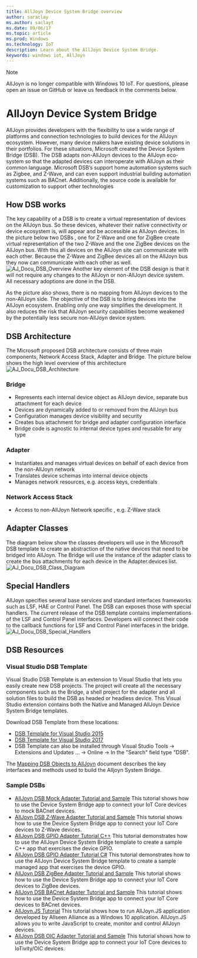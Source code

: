 ```yaml
---
title: AllJoyn Device System Bridge overview
author: saraclay
ms.author: saclayt
ms.date: 09/06/17
ms.topic: article
ms.prod: Windows
ms.technology: IoT
description: Learn about the AllJoyn Device System Bridge.
keywords: windows iot, AllJoyn
---
```


> [!NOTE]
> AllJoyn is no longer compatible with Windows 10 IoT. For questions, please open an issue on GitHub or leave us feedback in the comments below.

# AllJoyn Device System Bridge

AllJoyn provides developers with the flexibility to use a wide range of platforms and connection technologies to build  devices for the AllJoyn ecosystem.  However, many device makers have existing device solutions in their portfolios. For these situations, Microsoft created the Device System Bridge (DSB). The DSB adapts non-AllJoyn devices to the AllJoyn eco-system so that the adapted devices can interoperate with AllJoyn as their common language. Microsoft DSB’s support home automation systems such as Zigbee, and Z-Wave, and can even support industrial building automation systems such as BACnet.  Additionally, the source code is available for customization to support other technologies

## How DSB works

The key capability of a DSB is to create a virtual representation of devices on the AllJoyn bus. So these devices, whatever their native connectivity or device ecosystem is, will appear and be accessible as AllJoyn devices. In the picture below two DSBs , one for Z-Wave and one for ZigBee create virtual representation of the two Z-Wave and the one ZigBee devices on the AllJoyn bus. With this all devices on the AllJoyn site can communicate with each other. Because the Z-Wave and ZigBee devices all on the AllJoyn bus they now can communicate with each other as well.
![AJ_Docu_DSB_Overview](../media/AllJoyn/AJ_Docu_DSB_Overview.png)
Another key element of the DSB design is that it will not require any changes to the AllJoyn or non-AllJoyn device system. All necessary adoptions are done in the DSB.

As the picture also shows, there is no mapping from AllJoyn devices to the non-AllJoyn side. The objective of the DSB is to bring devices into the AllJoyn ecosystem. Enabling only one way simplifies the development. It also reduces the risk that AllJoyn security capabilities become weakened by the potentially less secure non-AllJoyn device system.

## DSB Architecture

The Microsoft proposed DSB architecture consists of three main components, Network Access Stack, Adapter and Bridge. The picture below shows the high level overview of this architecture
![AJ_Docu_DSB_Architecture](../media/AllJoyn/AJ_Docu_DSB_Architecture.png)

### Bridge
* Represents each internal device object as AllJoyn device, separate bus attachment for each device
* Devices are dynamically added to or removed from the AllJoyn bus
* Configuration manages device visibility and security
* Creates bus attachment for bridge and adapter configuration interface
* Bridge code is agnostic to internal device types and reusable for any type

### Adapter
* Instantiates and manages virtual devices on behalf of each device from the non-AllJoyn network
* Translates device schemas into internal device objects
* Manages network resources, e.g. access keys, credentials

### Network Access Stack
* Access to non-AllJoyn Network specific , e.g. Z-Wave stack

## Adapter Classes

The diagram below show the classes developers will use in the Microsoft DSB template to create an abstraction of the native devices that need to be bridged into AllJoyn. The Bridge will use the instance of the adapter class to create the bus attachments for each device in the Adapter.devices list.
![AJ_Docu_DSB_Class_Diagram](../media/AllJoyn/AJ_Docu_DSB_Class_Diagram.png)

## Special Handlers

AllJoyn specifies several base services and standard interfaces frameworks such as LSF, HAE or Control Panel. The DSB can exposes those with special handlers. The current release of the DSB template contains implementations of the LSF and Control Panel interfaces. Developers will connect their code to the callback functions for LSF and Control Panel interfaces in the bridge.
![AJ_Docu_DSB_Special_Handlers](../media/AllJoyn/AJ_Docu_DSB_Special_Handlers.png)

## DSB Resources

### Visual Studio DSB Template

Visual Studio DSB Template is an extension to Visual Studio that lets you easily create new DSB projects. The project will create all the necessary components such as the Bridge, a shell project for the adapter and all solution files to build the DSB as headed or headless device. This Visual Studio extension contains both the Native and Managed AllJoyn Device System Bridge templates.

Download DSB Template from these locations:

* [DSB Template for Visual Studio 2015](https://visualstudiogallery.msdn.microsoft.com/aea0b437-ef07-42e3-bd88-8c7f906d5da8)
* [DSB Template for Visual Studio 2017](https://marketplace.visualstudio.com/vsgallery/c5f52768-8df7-42ff-b84e-d66d3d22fb50)
* DSB Template can also be installed through Visual Studio Tools -> Extensions and Updates … -> Online -> In the "Search" field type "DSB".

The [Mapping DSB Objects to AllJoyn](AlljoynDsbApiGuide.md) document describes the key interfaces and methods used to build the Alljoyn System Bridge.

### Sample DSBs

- [AllJoyn DSB Mock Adapter Tutorial and Sample](https://developer.microsoft.com/en-us/windows/iot/samples/alljoynmockadapter)
This tutorial shows how to use the Device System Bridge app to connect your  IoT Core devices to mock BACnet devices.
- [AllJoyn DSB Z-Wave Adapter Tutorial and Sample](https://developer.microsoft.com/en-us/windows/iot/samples/zwaveadapter)
This tutorial shows how to use the Device System Bridge app to connect your  IoT Core devices to Z-Wave devices.
- [AllJoyn DSB GPIO Adapter Tutorial C++](https://developer.microsoft.com/en-us/windows/iot/samples/alljoyndsb)
This tutorial demonstrates how to use the AllJoyn Device System Bridge template to create a sample C++ app that exercises the device GPIO.
- [AllJoyn DSB GPIO Adapter Tutorial C#](https://developer.microsoft.com/en-us/windows/iot/samples/alljoyndsbcs)
This tutorial demonstrates how to use the AllJoyn Device System Bridge template to create a sample managed app that exercises the device GPIO.
- [AllJoyn DSB ZigBee Adapter Tutorial and Sample]({{site.baseurl}}/en-US/Samples/ZigBeeAdapter)
 This tutorial shows how to use the Device System Bridge app to connect your IoT Core devices to ZigBee devices.
- [AllJoyn DSB BACnet Adapter Tutorial and Sample]({{site.baseurl}}/en-US/Samples/BACnetAdapter)
This tutorial shows how to use the Device System Bridge app to connect your IoT Core devices to BACnet devices.
- [AllJoyn.JS Tutorial]({{site.baseurl}}/en-US/Samples/AllJoynJS)
This tutorial shows how to run AllJoyn.JS application developed by Allseen Alliance as a Windows 10 application. AllJoyn.JS allows you to write JavaScript to create, monitor and control AllJoyn devices.
- [AllJoyn DSB OIC Adapter Tutorial and Sample]({{site.baseurl}}/en-US/Samples/OICAdapter)
This tutorial shows how to use the Device System Bridge app to connect your  IoT Core devices to IoTivity/OIC devices.
